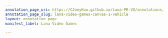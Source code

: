 ```yaml
---
annotation_page_uri: https://CJoeyKoo.github.io/Lana-PR-VG/annotations/lana-video-games-canvas-1-vehicle.json
annotation_page_slug: lana-video-games-canvas-1-vehicle
layout: annotation_page
manifest_label: Lana Video Games

---
```

